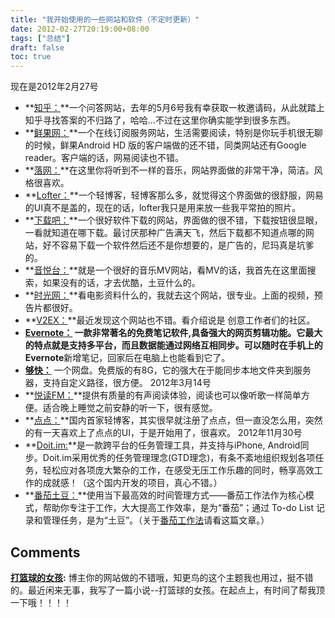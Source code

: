 ```yaml
---
title: "我开始使用的一些网站和软件（不定时更新）"
date: 2012-02-27T20:19:00+08:00
tags: ["总结"] 
draft: false
toc: true
---
```


现在是2012年2月27号

 * **[知乎：](http://www.zhihu.com)**一个问答网站，去年的5月6号我有幸获取一枚邀请码，从此就踏上知乎寻找答案的不归路了，哈哈...不过在这里你确实能学到很多东西。
 * **[鲜果网：](http://xianguo.com)**一个在线订阅服务网站，生活需要阅读，特别是你玩手机很无聊的时候，鲜果Android HD 版的客户端做的还不错，同类网站还有Google reader。客户端的话，网易阅读也不错。
 * **[落网：](http://www.luoo.net/)**在这里你将听到不一样的音乐，网站界面做的非常干净，简洁。风格很喜欢。
 * **[Lofter：](http://www.lofter.com)**一个轻博客，轻博客那么多，就觉得这个界面做的很舒服，网易的UI真不是盖的，现在的话，lofter我只是用来放一些我平常拍的照片。
 * **[下载吧：](http://www.xiazaiba.com)**一个很好软件下载的网站，界面做的很不错，下载按钮很显眼，一看就知道在哪下载。最讨厌那种广告满天飞，然后下载都不知道点哪的网站，好不容易下载一个软件然后还不是你想要的，是广告的，尼玛真是坑爹的。
 * **[音悦台：](http://www.yinyuetai.com/)**就是一个很好的音乐MV网站，看MV的话，我首先在这里面搜索，如果没有的话，才去优酷，土豆什么的。
 * **[时光网：](http://www.mtime.com/)**看电影资料什么的，我就去这个网站，很专业。上面的视频，预告片都很好。
 * **[V2EX：](http://www.v2ex.com)**最近发现这个网站也不错。看介绍说是 创意工作者们的社区。
 * **[Evernote：](http://www.evernote.com/) **一款非常著名的免费笔记软件,具备强大的网页剪辑功能。它最大的特点就是支持多平台，而且数据能通过网络互相同步。可以随时在手机上的**Evernote**新增笔记，回家后在电脑上也能看到它了。
 * **[够快：](http://www.gokuai.com)** 一个网盘。免费版的有8G，它的强大在于能同步本地文件夹到服务器，支持自定义路径，很方便。
2012年3月14号
 * **[悦读FM：](http://yuedu.fm/)**提供有质量的有声阅读体验，阅读也可以像听歌一样简单方便。适合晚上睡觉之前安静的听一下，很有感觉。
 * **[点点：](http://www.diandian.com)**国内首家轻博客，其实很早就注册了点点，但一直没怎么用，突然的有一天喜欢上了点点的UI，于是开始用了，很喜欢。
2012年11月30号
 * **[Doit.im:](http://doit.im/cn/)**是一款跨平台的任务管理工具，并支持与iPhone, Android同步。Doit.im采用优秀的任务管理理念(GTD理念)，有条不紊地组织规划各项任务，轻松应对各项庞大繁杂的工作，在感受无压工作乐趣的同时，畅享高效工作的成就感！（这个国内开发的项目，真心不错。）
 * **[番茄土豆：](http://pomotodo.com/)**使用当下最高效的时间管理方式——番茄工作法作为核心模式，帮助你专注于工作，大大提高工作效率，是为“番茄”；通过 To-do List 记录和管理任务，是为“土豆”。（关于[番茄工作法](http://baike.baidu.com/view/5259318.htm)请看这篇文章。）

## Comments

**[打篮球的女孩](#82 "2012-02-27 21:49:37"):** 博主你的网站做的不错哦，知更鸟的这个主题我也用过，挺不错的。最近闲来无事，我写了一篇小说--打篮球的女孩。在起点上，有时间了帮我顶一下哦！！！！

